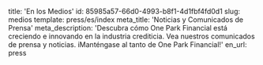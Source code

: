 title: 'En los Medios'
id: 85985a57-66d0-4993-b8f1-4d1fbf4fd0d1
slug: medios
template: press/es/index
meta_title: 'Noticias y Comunicados de Prensa'
meta_description: 'Descubra cómo One Park Financial está creciendo e innovando en la industria crediticia. Vea nuestros comunicados de prensa y noticias. iManténgase al tanto de One Park Financial!'
en_url: press
